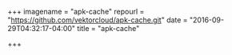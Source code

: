 +++
imagename = "apk-cache"
repourl = "https://github.com/vektorcloud/apk-cache.git"
date = "2016-09-29T04:32:17-04:00"
title = "apk-cache"

+++

